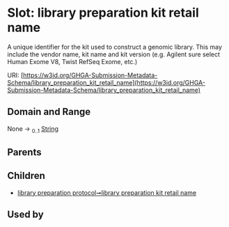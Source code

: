 
# Slot: library preparation kit retail name


A unique identifier for the kit used to construct a genomic library. This may include the vendor name, kit name and kit version  (e.g. Agilent sure select Human Exome V8, Twist RefSeq Exome, etc.)

URI: [https://w3id.org/GHGA-Submission-Metadata-Schema/library_preparation_kit_retail_name](https://w3id.org/GHGA-Submission-Metadata-Schema/library_preparation_kit_retail_name)


## Domain and Range

None &#8594;  <sub>0..1</sub> [String](types/String.md)

## Parents


## Children

 *  [library preparation protocol➞library preparation kit retail name](library_preparation_protocol_library_preparation_kit_retail_name.md)

## Used by

